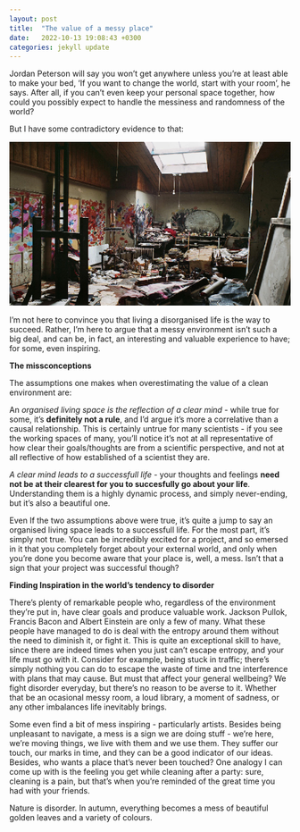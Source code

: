 ```yaml
---
layout: post
title:  "The value of a messy place"
date:   2022-10-13 19:08:43 +0300
categories: jekyll update
---
```




Jordan Peterson will say you won’t get anywhere unless you’re at least able to make your bed, ‘If you want to change the world, start with your room’, he says. After all, if you can’t even keep your personal space together, how could you possibly expect to handle the messiness and randomness of the world? 

But I have some contradictory evidence to that:

![room](/images/messyroom.jpg)

I’m not here to convince you that living a disorganised life is the way to succeed. Rather, I’m here to argue that a messy environment isn’t such a big deal, and can be, in fact, an interesting and valuable experience to have; for some, even inspiring. 

**The missconceptions**

The assumptions one makes when overestimating the value of a clean environment are:

An *organised living space is the reflection of a clear mind -* while true for some, it’s **definitely not a rule**, and I’d argue it’s more a correlative than a causal relationship.  This is certainly untrue for many scientists - if you see the working spaces of many, you’ll notice it’s not at all representative of how clear their goals/thoughts are from a scientific perspective, and not at all reflective of how established of a scientist they are. 

*A* *clear mind leads to a successfull life* - your thoughts and feelings **need not be at their clearest for you to succesfully go about your life**. Understanding them is a highly dynamic process, and simply never-ending, but it’s also a beautiful one.  

Even If the two assumptions above were true, it’s quite a jump to say an organised living space leads to a successfull life. For the most part, it’s simply not true. You can be incredibly excited for a project, and so emersed in it that you completely forget about your external world, and only when you’re done you become aware that your place is, well, a mess. Isn’t that a sign that your project was successful though?

**Finding Inspiration in the world’s tendency to disorder** 

There’s plenty of remarkable people who, regardless of the environment they’re put in, have clear goals and produce valuable work. Jackson Pullok, Francis Bacon and Albert Einstein are only a few of many. What these people have managed to do is deal with the entropy around them without the need to diminish it, or fight it. This is quite an exceptional skill to have, since there are indeed times when you just can’t escape entropy, and your life must go with it. Consider for example, being stuck in traffic; there’s simply nothing you can do to escape the waste of time and tne interference with plans that may cause. But must that affect your general wellbeing? We fight disorder everyday, but there’s no reason to be averse to it. Whether that be an ocasional messy room, a loud library, a moment of sadness, or any other imbalances life inevitably brings. 

Some even find a bit of mess inspiring -  particularly artists. Besides being unpleasant to navigate, a mess is a sign we are doing stuff - we’re here, we’re moving things, we live with them and we use them. They suffer our touch, our marks in time, and they can be a good indicator of our ideas. Besides, who wants a place that’s never been touched? One analogy I can come up with is the feeling you get while cleaning after a party: sure, cleaning is a pain, but that’s when you’re reminded of the great time you had with your friends. 

Nature is disorder. In autumn, everything becomes a mess of beautiful golden leaves and a variety of colours.
